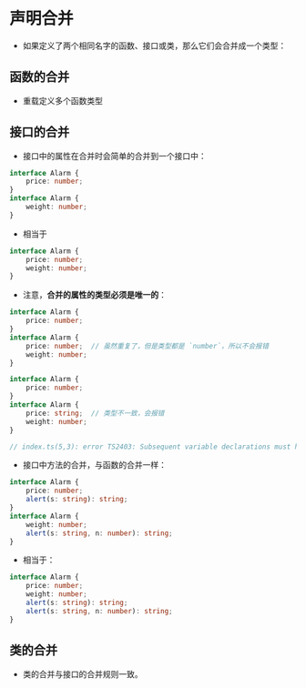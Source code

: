 # 声明合并

- 如果定义了两个相同名字的函数、接口或类，那么它们会合并成一个类型：

## 函数的合并

- 重载定义多个函数类型

## 接口的合并

- 接口中的属性在合并时会简单的合并到一个接口中：

~~~ts
interface Alarm {
    price: number;
}
interface Alarm {
    weight: number;
}
~~~

- 相当于

~~~ts
interface Alarm {
    price: number;
    weight: number;
}
~~~

- 注意，**合并的属性的类型必须是唯一的**：

~~~ts
interface Alarm {
    price: number;
}
interface Alarm {
    price: number;  // 虽然重复了，但是类型都是 `number`，所以不会报错
    weight: number;
}
~~~

~~~ts
interface Alarm {
    price: number;
}
interface Alarm {
    price: string;  // 类型不一致，会报错
    weight: number;
}

// index.ts(5,3): error TS2403: Subsequent variable declarations must have the same type.  Variable 'price' must be of type 'number', but here has type 'string'
~~~

- 接口中方法的合并，与函数的合并一样：

~~~ts
interface Alarm {
    price: number;
    alert(s: string): string;
}
interface Alarm {
    weight: number;
    alert(s: string, n: number): string;
}
~~~

- 相当于：

~~~ts
interface Alarm {
    price: number;
    weight: number;
    alert(s: string): string;
    alert(s: string, n: number): string;
}
~~~

## 类的合并

- 类的合并与接口的合并规则一致。